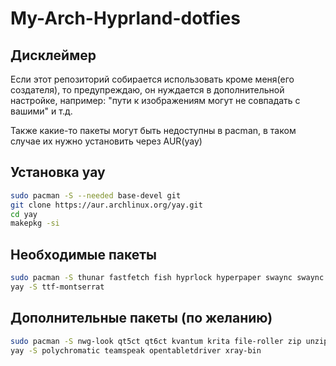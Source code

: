 # My-Arch-Hyprland-dotfies

## Дисклеймер
Если этот репозиторий собирается использовать кроме меня(его создателя), то предупреждаю, он нуждается в дополнительной настройке, например: "пути к изображениям могут не совпадать с вашими" и т.д.

Также какие-то пакеты могут быть недоступны в pacman, в таком случае их нужно установить через AUR(yay)

## Установка yay
```bash
sudo pacman -S --needed base-devel git
git clone https://aur.archlinux.org/yay.git
cd yay
makepkg -si
```

## Необходимые пакеты

```bash
sudo pacman -S thunar fastfetch fish hyprlock hyperpaper swaync swaync wlogout ttf-jetbrains-mono gthumb
yay -S ttf-montserrat 
```

## Дополнительные пакеты (по желанию)
```bash
sudo pacman -S nwg-look qt5ct qt6ct kvantum krita file-roller zip unzip btop flatpak obs-studio pavucontrol
yay -S polychromatic teamspeak opentabletdriver xray-bin
```
